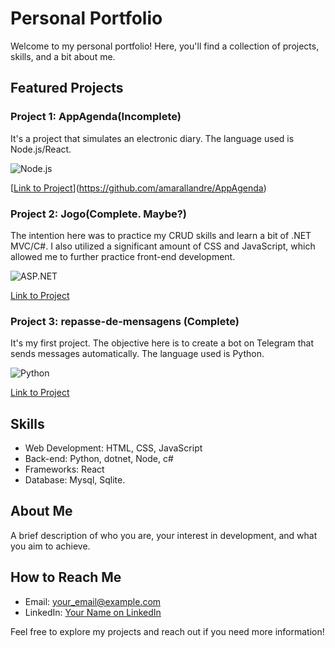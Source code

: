 # Personal Portfolio

Welcome to my personal portfolio! Here, you'll find a collection of projects, skills, and a bit about me.

## Featured Projects

### Project 1: AppAgenda(Incomplete)
It's a project that simulates an electronic diary. The language used is Node.js/React.

![Node.js](https://img.shields.io/badge/Node.js-React-brightgreen)

[[Link to Project](project_link)](https://github.com/amarallandre/AppAgenda)

### Project 2: Jogo(Complete. Maybe?)
The intention here was to practice my CRUD skills and learn a bit of .NET MVC/C#. I also utilized a significant amount of CSS and JavaScript, which allowed me to further practice front-end development.


![ASP.NET](https://img.shields.io/badge/dotnet-C%23-brightgreen)

[Link to Project]([project_link](https://github.com/amarallandre/Jogo))

### Project 3: repasse-de-mensagens (Complete)
It's my first project. The objective here is to create a bot on Telegram that sends messages automatically. The language used is Python.

![Python](https://img.shields.io/badge/Python-brightgreen)

[Link to Project]([[project_link](https://github.com/amarallandre/Jogo)](https://github.com/amarallandre/repasse-de-mensagens))

## Skills

- Web Development: HTML, CSS, JavaScript
- Back-end: Python, dotnet, Node, c#
- Frameworks: React 
- Database: Mysql, Sqlite.

## About Me

A brief description of who you are, your interest in development, and what you aim to achieve.

## How to Reach Me

- Email: your_email@example.com
- LinkedIn: [Your Name on LinkedIn](linkedin_link)

Feel free to explore my projects and reach out if you need more information!
